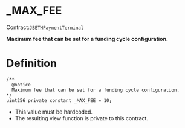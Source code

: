 # _MAX_FEE

Contract:[`JBETHPaymentTerminal`](../)​‌

**Maximum fee that can be set for a funding cycle configuration.** 

# Definition

```solidity
/**
  @notice
  Maximum fee that can be set for a funding cycle configuration.
*/
uint256 private constant _MAX_FEE = 10;
```

* This value must be hardcoded.
* The resulting view function is private to this contract.